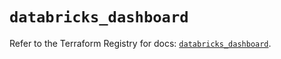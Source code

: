 # `databricks_dashboard`

Refer to the Terraform Registry for docs: [`databricks_dashboard`](https://registry.terraform.io/providers/databricks/databricks/1.87.1/docs/resources/dashboard).
